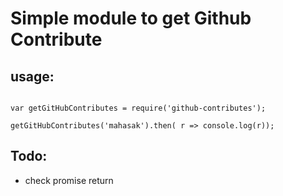 # Simple module to get Github Contribute

## usage:
```

var getGitHubContributes = require('github-contributes');

getGitHubContributes('mahasak').then( r => console.log(r));

```

## Todo:
* check promise return
